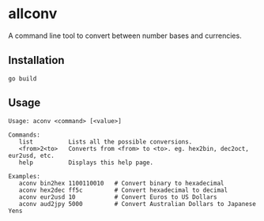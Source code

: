 # allconv

A command line tool to convert between number bases and currencies.

## Installation

    go build
    
## Usage

    Usage: aconv <command> [<value>]
    
    Commands:
       list          Lists all the possible conversions.
       <from>2<to>   Converts from <from> to <to>. eg. hex2bin, dec2oct, eur2usd, etc.
       help          Displays this help page.
    
    Examples:
       aconv bin2hex 1100110010   # Convert binary to hexadecimal
       aconv hex2dec ff5c         # Convert hexadecimal to decimal
       aconv eur2usd 10           # Convert Euros to US Dollars
       aconv aud2jpy 5000         # Convert Australian Dollars to Japanese Yens
